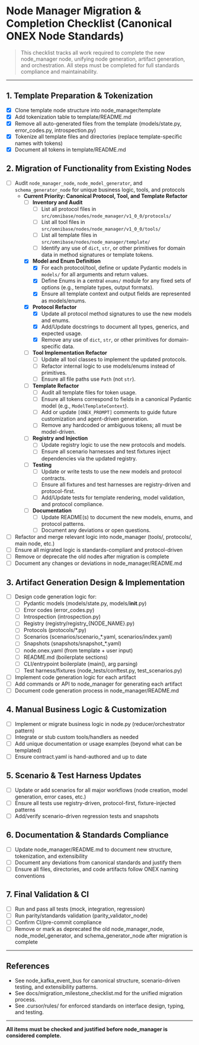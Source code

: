 # Node Manager Migration & Completion Checklist (Canonical ONEX Node Standards)

> This checklist tracks all work required to complete the new node_manager node, unifying node generation, artifact generation, and orchestration. All steps must be completed for full standards compliance and maintainability.

---

## 1. Template Preparation & Tokenization
- [x] Clone template node structure into node_manager/template
- [x] Add tokenization table to template/README.md
- [x] Remove all auto-generated files from the template (models/state.py, error_codes.py, introspection.py)
- [x] Tokenize all template files and directories (replace template-specific names with tokens)
- [x] Document all tokens in template/README.md

## 2. Migration of Functionality from Existing Nodes
- [ ] Audit `node_manager_node`, `node_model_generator`, and `schema_generator_node` for unique business logic, tools, and protocols
    - **Current Priority: Canonical Protocol, Tool, and Template Refactor**
        - [ ] **Inventory and Audit**
            - [ ] List all protocol files in `src/omnibase/nodes/node_manager/v1_0_0/protocols/`
            - [ ] List all tool files in `src/omnibase/nodes/node_manager/v1_0_0/tools/`
            - [ ] List all template files in `src/omnibase/nodes/node_manager/template/`
            - [ ] Identify any use of `dict`, `str`, or other primitives for domain data in method signatures or template tokens.
        - [x] **Model and Enum Definition**
            - [x] For each protocol/tool, define or update Pydantic models in `models/` for all arguments and return values.
            - [x] Define Enums in a central `enums/` module for any fixed sets of options (e.g., template types, output formats).
            - [x] Ensure all template context and output fields are represented as models/enums.
        - [x] **Protocol Refactor**
            - [x] Update all protocol method signatures to use the new models and enums.
            - [x] Add/Update docstrings to document all types, generics, and expected usage.
            - [x] Remove any use of `dict`, `str`, or other primitives for domain-specific data.
        - [ ] **Tool Implementation Refactor**
            - [ ] Update all tool classes to implement the updated protocols.
            - [ ] Refactor internal logic to use models/enums instead of primitives.
            - [ ] Ensure all file paths use `Path` (not `str`).
        - [ ] **Template Refactor**
            - [ ] Audit all template files for token usage.
            - [ ] Ensure all tokens correspond to fields in a canonical Pydantic model (e.g., `ModelTemplateContext`).
            - [ ] Add or update `[ONEX_PROMPT]` comments to guide future customization and agent-driven generation.
            - [ ] Remove any hardcoded or ambiguous tokens; all must be model-driven.
        - [ ] **Registry and Injection**
            - [ ] Update registry logic to use the new protocols and models.
            - [ ] Ensure all scenario harnesses and test fixtures inject dependencies via the updated registry.
        - [ ] **Testing**
            - [ ] Update or write tests to use the new models and protocol contracts.
            - [ ] Ensure all fixtures and test harnesses are registry-driven and protocol-first.
            - [ ] Add/Update tests for template rendering, model validation, and protocol compliance.
        - [ ] **Documentation**
            - [ ] Update README(s) to document the new models, enums, and protocol patterns.
            - [ ] Document any deviations or open questions.
- [ ] Refactor and merge relevant logic into node_manager (tools/, protocols/, main node, etc.)
- [ ] Ensure all migrated logic is standards-compliant and protocol-driven
- [ ] Remove or deprecate the old nodes after migration is complete
- [ ] Document any changes or deviations in node_manager/README.md

## 3. Artifact Generation Design & Implementation
- [ ] Design code generation logic for:
    - [ ] Pydantic models (models/state.py, models/__init__.py)
    - [ ] Error codes (error_codes.py)
    - [ ] Introspection (introspection.py)
    - [ ] Registry (registry/registry_{NODE_NAME}.py)
    - [ ] Protocols (protocols/*.py)
    - [ ] Scenarios (scenarios/scenario_*.yaml, scenarios/index.yaml)
    - [ ] Snapshots (snapshots/snapshot_*.yaml)
    - [ ] node.onex.yaml (from template + user input)
    - [ ] README.md (boilerplate sections)
    - [ ] CLI/entrypoint boilerplate (main(), arg parsing)
    - [ ] Test harness/fixtures (node_tests/conftest.py, test_scenarios.py)
- [ ] Implement code generation logic for each artifact
- [ ] Add commands or API to node_manager for generating each artifact
- [ ] Document code generation process in node_manager/README.md

## 4. Manual Business Logic & Customization
- [ ] Implement or migrate business logic in node.py (reducer/orchestrator pattern)
- [ ] Integrate or stub custom tools/handlers as needed
- [ ] Add unique documentation or usage examples (beyond what can be templated)
- [ ] Ensure contract.yaml is hand-authored and up to date

## 5. Scenario & Test Harness Updates
- [ ] Update or add scenarios for all major workflows (node creation, model generation, error cases, etc.)
- [ ] Ensure all tests use registry-driven, protocol-first, fixture-injected patterns
- [ ] Add/verify scenario-driven regression tests and snapshots

## 6. Documentation & Standards Compliance
- [ ] Update node_manager/README.md to document new structure, tokenization, and extensibility
- [ ] Document any deviations from canonical standards and justify them
- [ ] Ensure all files, directories, and code artifacts follow ONEX naming conventions

## 7. Final Validation & CI
- [ ] Run and pass all tests (mock, integration, regression)
- [ ] Run parity/standards validation (parity_validator_node)
- [ ] Confirm CI/pre-commit compliance
- [ ] Remove or mark as deprecated the old node_manager_node, node_model_generator, and schema_generator_node after migration is complete

---

## References
- See node_kafka_event_bus for canonical structure, scenario-driven testing, and extensibility patterns.
- See docs/migration_milestone_checklist.md for the unified migration process.
- See .cursor/rules/ for enforced standards on interface design, typing, and testing.

---

**All items must be checked and justified before node_manager is considered complete.** 